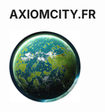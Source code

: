 ## AXIOMCITY.FR

<a href="https://axiomcity.github.io/">
<img src="https://github.com/axiomcity/axiomcity.github.io/blob/main/planete_01.png">
</a>





